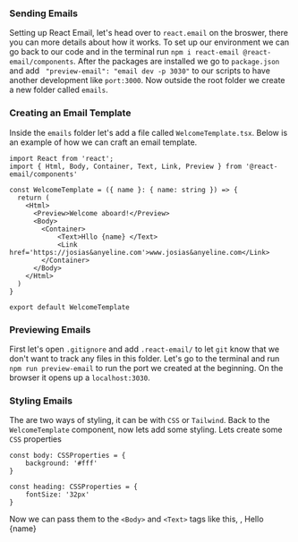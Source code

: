 ### Sending Emails

Setting up React Email, let's head over to `react.email` on the broswer, there you can more details about how it works. To set up our environment we can go back to our code and in the terminal run `npm i react-email @react-email/components`.
After the packages are installed we go to `package.json` and add ` "preview-email": "email dev -p 3030"` to our scripts to have another development like `port:3000`. Now outside the root folder we create a new folder called `emails`.

### Creating an Email Template
Inside the `emails` folder let's add a file called `WelcomeTemplate.tsx`. Below is an example of how we can craft an email template.
```
import React from 'react';
import { Html, Body, Container, Text, Link, Preview } from '@react-email/components'

const WelcomeTemplate = ({ name }: { name: string }) => {
  return (
    <Html>
      <Preview>Welcome aboard!</Preview>
      <Body>
        <Container>
            <Text>Hllo {name} </Text>
            <Link href='https://josias&anyeline.com'>www.josias&anyeline.com</Link>
        </Container>
      </Body>
    </Html>
  )
}

export default WelcomeTemplate
```

### Previewing Emails
First let's open `.gitignore` and add `.react-email/` to let `git` know that we don't want to track any files in this folder.
Let's go to the terminal and run `npm run preview-email` to run the port we created at the beginning. On the browser it opens up a `localhost:3030`.

### Styling Emails
The are two ways of styling, it can be with `CSS` or `Tailwind`. Back to the `WelcomeTemplate` component, now lets add some styling. Lets create some `CSS` properties
```
const body: CSSProperties = {
    background: '#fff'
}

const heading: CSSProperties = {
    fontSize: '32px'
}
```
Now we can pass them to the `<Body>` and `<Text>` tags like this, <Body style={body}>, <Text style={heading}>Hello {name} </Text>
